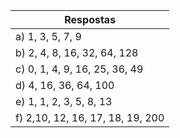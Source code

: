 |Respostas|
|-|
|a) 1, 3, 5, 7, 9|
|b) 2, 4, 8, 16, 32, 64, 128|
|c) 0, 1, 4, 9, 16, 25, 36, 49|
|d) 4, 16, 36, 64, 100|
|e) 1, 1, 2, 3, 5, 8, 13|
|f) 2,10, 12, 16, 17, 18, 19, 200|

